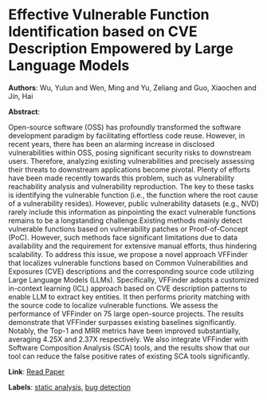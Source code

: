 # Effective Vulnerable Function Identification based on CVE Description Empowered by Large Language Models

**Authors**: Wu, Yulun and Wen, Ming and Yu, Zeliang and Guo, Xiaochen and Jin, Hai

**Abstract**:

Open-source software (OSS) has profoundly transformed the software development paradigm by facilitating effortless code reuse. However, in recent years, there has been an alarming increase in disclosed vulnerabilities within OSS, posing significant security risks to downstream users. Therefore, analyzing existing vulnerabilities and precisely assessing their threats to downstream applications become pivotal. Plenty of efforts have been made recently towards this problem, such as vulnerability reachability analysis and vulnerability reproduction. The key to these tasks is identifying the vulnerable function (i.e., the function where the root cause of a vulnerability resides). However, public vulnerability datasets (e.g., NVD) rarely include this information as pinpointing the exact vulnerable functions remains to be a longstanding challenge.Existing methods mainly detect vulnerable functions based on vulnerability patches or Proof-of-Concept (PoC). However, such methods face significant limitations due to data availability and the requirement for extensive manual efforts, thus hindering scalability. To address this issue, we propose a novel approach VFFinder that localizes vulnerable functions based on Common Vulnerabilities and Exposures (CVE) descriptions and the corresponding source code utilizing Large Language Models (LLMs). Specifically, VFFinder adopts a customized in-context learning (ICL) approach based on CVE description patterns to enable LLM to extract key entities. It then performs priority matching with the source code to localize vulnerable functions. We assess the performance of VFFinder on 75 large open-source projects. The results demonstrate that VFFinder surpasses existing baselines significantly. Notably, the Top-1 and MRR metrics have been improved substantially, averaging 4.25X and 2.37X respectively. We also integrate VFFinder with Software Composition Analysis (SCA) tools, and the results show that our tool can reduce the false positive rates of existing SCA tools significantly.

**Link**: [Read Paper](https://doi.org/10.1145/3691620.3695013)

**Labels**: [static analysis](../../labels/static_analysis.md), [bug detection](../../labels/bug_detection.md)
